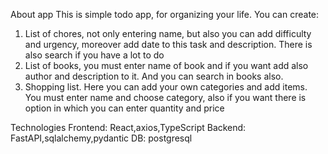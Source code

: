 About  app
This is simple todo app, for organizing your life. You can create:
1) List of chores, not only entering name, but also you can add difficulty and urgency, moreover add date to this task and description. There is also search if you have a lot to do
2) List of books, you must enter name of book and if you want add also author and description to it. And you can search in books also.
3) Shopping list. Here you can add your own categories and add items. You must enter name and choose category, also if you want there is option in which you can enter quantity and price 

Technologies
Frontend: React,axios,TypeScript
Backend: FastAPI,sqlalchemy,pydantic
DB: postgresql